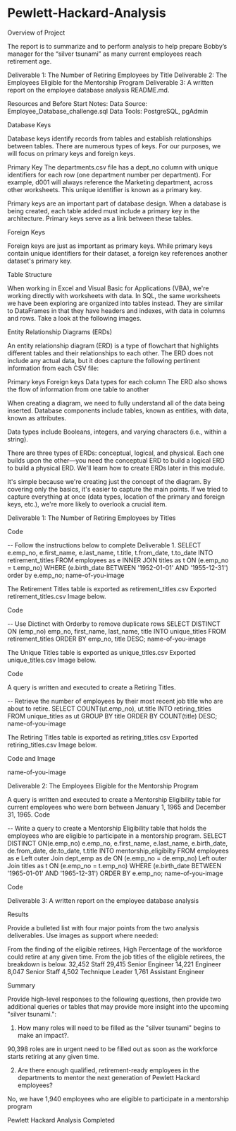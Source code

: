 # Pewlett-Hackard-Analysis


Overview of Project

The report is to summarize and to perform analysis to help prepare Bobby’s manager for the “silver tsunami” as many current employees reach retirement age.

Deliverable 1: The Number of Retiring Employees by Title
Deliverable 2: The Employees Eligible for the Mentorship Program
Deliverable 3: A written report on the employee database analysis README.md.

Resources and Before Start Notes:
Data Source: Employee_Database_challenge.sql
Data Tools: PostgreSQL, pgAdmin


Database Keys

Database keys identify records from tables and establish relationships between tables. There are numerous types of keys. For our purposes, we will focus on primary keys and foreign keys.

Primary Key
The departments.csv file has a dept_no column with unique identifiers for each row (one department number per department). For example, d001 will always reference the Marketing department, across other worksheets. This unique identifier is known as a primary key.

Primary keys are an important part of database design. When a database is being created, each table added must include a primary key in the architecture. Primary keys serve as a link between these tables.


Foreign Keys

Foreign keys are just as important as primary keys. While primary keys contain unique identifiers for their dataset, a foreign key references another dataset's primary key.



Table Structure

When working in Excel and Visual Basic for Applications (VBA), we're working directly with worksheets with data. In SQL, the same worksheets we have been exploring are organized into tables instead. They are similar to DataFrames in that they have headers and indexes, with data in columns and rows. Take a look at the following images.

Entity Relationship Diagrams (ERDs)

An entity relationship diagram (ERD) is a type of flowchart that highlights different tables and their relationships to each other. The ERD does not include any actual data, but it does capture the following pertinent information from each CSV file:

Primary keys
Foreign keys
Data types for each column
The ERD also shows the flow of information from one table to another

When creating a diagram, we need to fully understand all of the data being inserted. Database components include tables, known as entities, with data, known as attributes.


Data types include Booleans, integers, and varying characters (i.e., within a string).

There are three types of ERDs: conceptual, logical, and physical. Each one builds upon the other—you need the conceptual ERD to build a logical ERD to build a physical ERD. We'll learn how to create ERDs later in this module.


It's simple because we're creating just the concept of the diagram. By covering only the basics, it's easier to capture the main points. If we tried to capture everything at once (data types, location of the primary and foreign keys, etc.), we're more likely to overlook a crucial item.



Deliverable 1: The Number of Retiring Employees by Titles

Code 

-- Follow the instructions below to complete Deliverable 1.
SELECT e.emp_no,
       e.first_name,
       e.last_name,
       t.title,
       t.from_date,
       t.to_date
INTO retirement_titles
FROM employees as e
INNER JOIN titles as t
ON (e.emp_no = t.emp_no)
WHERE (e.birth_date BETWEEN '1952-01-01' AND '1955-12-31')
order by e.emp_no;
name-of-you-image

The Retirement Titles table is exported as retirement_titles.csv
Exported retirement_titles.csv Image below.


Code 

-- Use Dictinct with Orderby to remove duplicate rows
SELECT DISTINCT ON (emp_no) emp_no,
first_name,
last_name,
title
INTO unique_titles
FROM retirement_titles
ORDER BY emp_no, title DESC;
name-of-you-image

The Unique Titles table is exported as unique_titles.csv
Exported unique_titles.csv Image below.

Code 

A query is written and executed to create a Retiring Titles.

-- Retrieve the number of employees by their most recent job title who are about to retire.
SELECT COUNT(ut.emp_no),
ut.title
INTO retiring_titles
FROM unique_titles as ut
GROUP BY title 
ORDER BY COUNT(title) DESC;
name-of-you-image

The Retiring Titles table is exported as retiring_titles.csv
Exported retiring_titles.csv Image below.

Code and Image

name-of-you-image

Deliverable 2: The Employees Eligible for the Mentorship Program

A query is written and executed to create a Mentorship Eligibility table for current employees who were born between January 1, 1965 and December 31, 1965.
Code

-- Write a query to create a Mentorship Eligibility table that holds the employees who are eligible to participate in a mentorship program.
SELECT DISTINCT ON(e.emp_no) e.emp_no, 
    e.first_name, 
    e.last_name, 
    e.birth_date,
    de.from_date,
    de.to_date,
    t.title
INTO mentorship_eligibilty
FROM employees as e
Left outer Join dept_emp as de
ON (e.emp_no = de.emp_no)
Left outer Join titles as t
ON (e.emp_no = t.emp_no)
WHERE (e.birth_date BETWEEN '1965-01-01' AND '1965-12-31')
ORDER BY e.emp_no;
name-of-you-image

Code 

Deliverable 3: A written report on the employee database analysis

Results

Provide a bulleted list with four major points from the two analysis deliverables. Use images as support where needed:

From the finding of the eligible retirees, High Percentage of the workforce could retire at any given time.
From the job titles of the eligible retirees, the breakdown is below.
32,452 Staff
29,415 Senior Engineer
14,221 Engineer
8,047 Senior Staff
4,502 Technique Leader
1,761 Assistant Engineer

Summary

Provide high-level responses to the following questions, then provide two additional queries or tables that may provide more insight into the upcoming "silver tsunami.":

1) How many roles will need to be filled as the "silver tsunami" begins to make an impact?.

90,398 roles are in urgent need to be filled out as soon as the workforce starts retiring at any given time.

2) Are there enough qualified, retirement-ready employees in the departments to mentor the next generation of Pewlett Hackard employees?

No, we have 1,940 employees who are eligible to participate in a mentorship program

Pewlett Hackard Analysis Completed 
